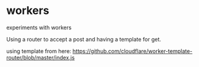 # workers
experiments with workers

Using a router to accept a post and having a template for get.

using template from here: https://github.com/cloudflare/worker-template-router/blob/master/index.js

